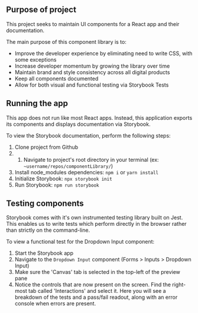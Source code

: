 ## Purpose of project
This project seeks to maintain UI components for a React app and their documentation. 

The main purpose of this component library is to:
* Improve the developer experience by eliminating need to write CSS, with some exceptions
* Increase developer momentum by growing the library over time
* Maintain brand and style consistency across all digital products
* Keep all components documented
* Allow for both visual and functional testing via Storybook Tests

## Running the app
This app does not run like most React apps. Instead, this application exports its components and displays documentation via Storybook.

To view the Storybook documentation, perform the following steps:
1. Clone project from Github
1. 1. Navigate to project's root directory in your terminal (ex: `~username/repos/componentLibrary/`)
1. Install node_modules dependencies: `npm i` or `yarn install`
1. Initialize Storybook: `npx storybook init`
1. Run Storybook: `npm run storybook`

## Testing components
Storybook comes with it's own instrumented testing library built on Jest. This enables us to write tests which perform directly in the browser rather than strictly on the command-line. 

To view a functional test for the Dropdown Input component: 
1. Start the Storybook app 
1. Navigate to the `Dropdown Input` component (Forms > Inputs > Dropdown Input)
1. Make sure the 'Canvas' tab is selected in the top-left of the preview pane
1. Notice the controls that are now present on the screen. Find the right-most tab called 'Interactions' and select it. Here you will see a breakdown of the tests and a pass/fail readout, along with an error console when errors are present.
